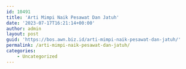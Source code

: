 ```yaml
---
id: 10491
title: 'Arti Mimpi Naik Pesawat Dan Jatuh'
date: '2023-07-17T16:21:14+00:00'
author: admin
layout: post
guid: 'https://bos.awn.biz.id/arti-mimpi-naik-pesawat-dan-jatuh/'
permalink: /arti-mimpi-naik-pesawat-dan-jatuh/
categories:
    - Uncategorized
---
```


